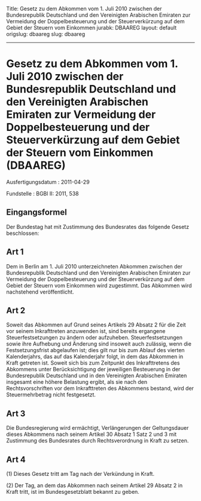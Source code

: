 Title: Gesetz zu dem Abkommen vom 1. Juli 2010 zwischen der Bundesrepublik Deutschland
  und den Vereinigten Arabischen Emiraten zur Vermeidung der Doppelbesteuerung und
  der Steuerverkürzung auf dem Gebiet der Steuern vom Einkommen
jurabk: DBAAREG
layout: default
origslug: dbaareg
slug: dbaareg

---

# Gesetz zu dem Abkommen vom 1. Juli 2010 zwischen der Bundesrepublik Deutschland und den Vereinigten Arabischen Emiraten zur Vermeidung der Doppelbesteuerung und der Steuerverkürzung auf dem Gebiet der Steuern vom Einkommen (DBAAREG)

Ausfertigungsdatum
:   2011-04-29

Fundstelle
:   BGBl II: 2011, 538


## Eingangsformel

Der Bundestag hat mit Zustimmung des Bundesrates das folgende Gesetz
beschlossen:


## Art 1

Dem in Berlin am 1. Juli 2010 unterzeichneten Abkommen zwischen der
Bundesrepublik Deutschland und den Vereinigten Arabischen Emiraten zur
Vermeidung der Doppelbesteuerung und der Steuerverkürzung auf dem
Gebiet der Steuern vom Einkommen wird zugestimmt. Das Abkommen wird
nachstehend veröffentlicht.


## Art 2

Soweit das Abkommen auf Grund seines Artikels 29 Absatz 2 für die Zeit
vor seinem Inkrafttreten anzuwenden ist, sind bereits ergangene
Steuerfestsetzungen zu ändern oder aufzuheben. Steuerfestsetzungen
sowie ihre Aufhebung und Änderung sind insoweit auch zulässig, wenn
die Festsetzungsfrist abgelaufen ist; dies gilt nur bis zum Ablauf des
vierten Kalenderjahrs, das auf das Kalenderjahr folgt, in dem das
Abkommen in Kraft getreten ist. Soweit sich bis zum Zeitpunkt des
Inkrafttretens des Abkommens unter Berücksichtigung der jeweiligen
Besteuerung in der Bundesrepublik Deutschland und in den Vereinigten
Arabischen Emiraten insgesamt eine höhere Belastung ergibt, als sie
nach den Rechtsvorschriften vor dem Inkrafttreten des Abkommens
bestand, wird der Steuermehrbetrag nicht festgesetzt.


## Art 3

Die Bundesregierung wird ermächtigt, Verlängerungen der Geltungsdauer
dieses Abkommens nach seinem Artikel 30 Absatz 1 Satz 2 und 3 mit
Zustimmung des Bundesrates durch Rechtsverordnung in Kraft zu setzen.


## Art 4

(1) Dieses Gesetz tritt am Tag nach der Verkündung in Kraft.

(2) Der Tag, an dem das Abkommen nach seinem Artikel 29 Absatz 2 in
Kraft tritt, ist im Bundesgesetzblatt bekannt zu geben.

